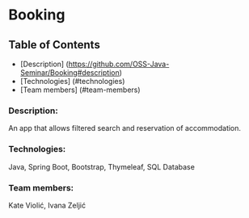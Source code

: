# Booking


## Table of Contents
* [Description] (https://github.com/OSS-Java-Seminar/Booking#description)
* [Technologies] (#technologies)
* [Team members] (#team-members)


### Description:
An app that allows filtered search and reservation of accommodation.

### Technologies:
Java, Spring Boot, Bootstrap, Thymeleaf, SQL Database

### Team members:
Kate Violić, Ivana Zeljić
